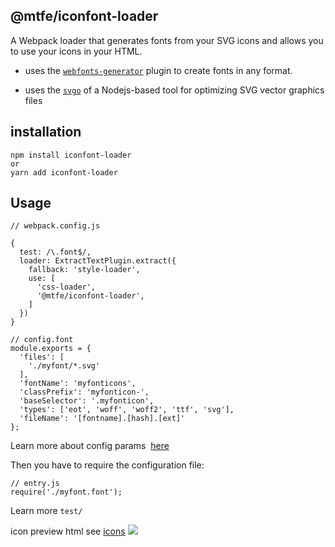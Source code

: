 ## @mtfe/iconfont-loader

A Webpack loader that generates fonts from your SVG icons and allows you to use your icons in your HTML.

- uses the [`webfonts-generator`](https://github.com/sunflowerdeath/webfonts-generator) plugin to create fonts in any format.

- uses the [`svgo`](https://github.com/svg/svgo)  of a Nodejs-based tool  for optimizing SVG vector graphics files

## installation

```
npm install iconfont-loader
or
yarn add iconfont-loader
```

## Usage

```
// webpack.config.js

{
  test: /\.font$/,
  loader: ExtractTextPlugin.extract({
    fallback: 'style-loader',
    use: [
      'css-loader',
      '@mtfe/iconfont-loader',
    ]
  })
}
```

```
// config.font
module.exports = {
  'files': [
    './myfont/*.svg'
  ],
  'fontName': 'myfonticons',
  'classPrefix': 'myfonticon-',
  'baseSelector': '.myfonticon',
  'types': ['eot', 'woff', 'woff2', 'ttf', 'svg'],
  'fileName': '[fontname].[hash].[ext]'
};
```

Learn more about config params  [here](https://github.com/sunflowerdeath/webfonts-generator)

Then you have to require the configuration file: 

```
// entry.js
require('./myfont.font');
```

Learn more `test/`

icon preview html see [icons](http://msstest.sankuai.com/v1/mss_a9a6b4a841754c948f210c687fab126a/mtfe-bbia/ecom-icons.html)
![](http://msstest.sankuai.com/v1/mss_a9a6b4a841754c948f210c687fab126a/mtfe-bbia/icon-preview.jpg)

